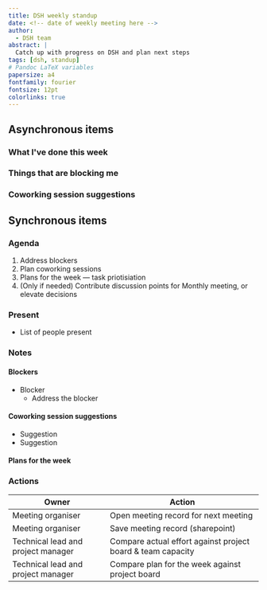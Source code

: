 ```yaml
---
title: DSH weekly standup
date: <!-- date of weekly meeting here -->
author:
  - DSH team
abstract: |
  Catch up with progress on DSH and plan next steps
tags: [dsh, standup]
# Pandoc LaTeX variables
papersize: a4
fontfamily: fourier
fontsize: 12pt
colorlinks: true
---
```


## Asynchronous items

<!--
Please fill these items out before the meeting.

Remember to first update the relevant issues and stories on the project board: https://github.com/orgs/alan-turing-institute/projects/111
-->

### What I've done this week

<!--
Please use the template below to report what you have been working on.
Try to update this as you work.

Please include full details for stories or issues and include links.
-->

<!--
#### Your name here

- Worked on Story Z
- Closed issue X
- Discussed problem Y
-->

### Things that are blocking me

<!--
Please use the template below to report things that are blocking you.
This may be things out of your control that you need to raise attention to.
It may also be things you would like the help or input of the team on.
-->

<!--
#### Your name here

- I don't understand bug X
- I don't feel I have the authority to do Y
- I want advice on issue Z
-->

### Coworking session suggestions

<!--
Please suggest co working sessions for next week.
Good coworking session tasks may need, or benefit, from multiple team members working synchronously.
Coworking time can also be used to 'block out' time for focused work.
-->

<!--
- Suggestion
- Suggestion
-->

## Synchronous items

### Agenda

1. Address blockers
1. Plan coworking sessions
1. Plans for the week — task priotisiation
1. (Only if needed) Contribute discussion points for Monthly meeting, or elevate decisions

<!--
Please do not add additional agenda items.
Other issues can be dealt with in coworking time.
-->

### Present

- List of people present

### Notes

#### Blockers

- Blocker
  - Address the blocker

#### Coworking session suggestions

<!--
Please copy the asynchronously completed suggested from above here.
Add suggestions brought up in the meeting.
-->

- Suggestion
- Suggestion

#### Plans for the week

<!--
Please use the template below to report what you expect or want to work on this week.

Please include full details for stories or issues and include links.
-->

<!--
##### Your name here

- Work on Story Z
- by addressing issues X
-->

### Actions

| Owner                              | Action                                          |
| -------                            | --------                                        |
| Meeting organiser                  | Open meeting record for next meeting            |
| Meeting organiser                  | Save meeting record (sharepoint)                |
| Technical lead and project manager | Compare actual effort against project board & team capacity    |
| Technical lead and project manager | Compare plan for the week against project board |

